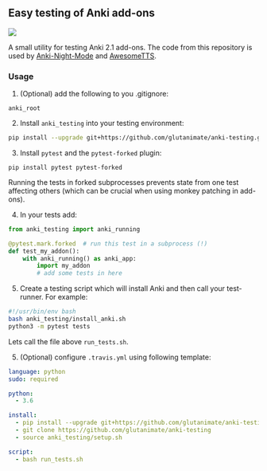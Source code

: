 ## Easy testing of Anki add-ons

[![](https://github.com/glutanimate/anki-running/workflows/Tests/badge.svg)](https://github.com/glutanimate/anki-running/actions?query=workflow%3ATests)

A small utility for testing Anki 2.1 add-ons.
The code from this repository is used by [Anki-Night-Mode](https://github.com/krassowski/Anki-Night-Mode) and [AwesomeTTS](https://github.com/AwesomeTTS/awesometts-anki-addon).

### Usage

1. (Optional) add the following to you .gitignore:
```
anki_root
```

2. Install `anki_testing` into your testing environment:

<!-- TODO: update URLs in case of merged PR ↓ -->

```bash
pip install --upgrade git+https://github.com/glutanimate/anki-testing.git
```

3.  Install `pytest` and the `pytest-forked` plugin:

```
pip install pytest pytest-forked
```

  Running the tests in forked subprocesses prevents state from one test affecting others (which can be crucial when using monkey patching in add-ons).

4. In your tests add:
```python
from anki_testing import anki_running

@pytest.mark.forked  # run this test in a subprocess (!)
def test_my_addon():
    with anki_running() as anki_app:
        import my_addon
        # add some tests in here
```

5. Create a testing script which will install Anki and then call your test-runner. For example:

```bash
#!/usr/bin/env bash
bash anki_testing/install_anki.sh
python3 -m pytest tests
```

Lets call the file above `run_tests.sh`.

5. (Optional) configure `.travis.yml` using following template:

<!-- TODO: update URLs in case of merged PR ↓ -->

```yml
language: python
sudo: required

python:
  - 3.6

install: 
  - pip install --upgrade git+https://github.com/glutanimate/anki-testing.git
  - git clone https://github.com/glutanimate/anki-testing
  - source anki_testing/setup.sh 

script:
  - bash run_tests.sh
```
